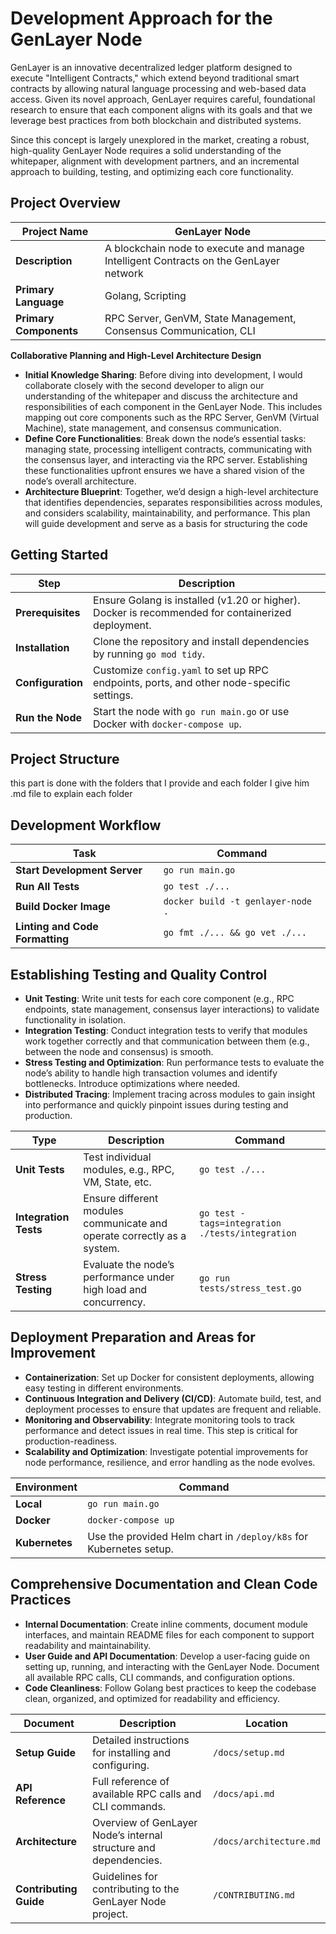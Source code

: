 # Development Approach for the GenLayer Node

GenLayer is an innovative decentralized ledger platform designed to execute "Intelligent Contracts," which extend beyond traditional smart contracts by allowing natural language processing and web-based data access. Given its novel approach, GenLayer requires careful, foundational research to ensure that each component aligns with its goals and that we leverage best practices from both blockchain and distributed systems.

Since this concept is largely unexplored in the market, creating a robust, high-quality GenLayer Node requires a solid understanding of the whitepaper, alignment with development partners, and an incremental approach to building, testing, and optimizing each core functionality.

## Project Overview

| **Project Name** | GenLayer Node |
| --- | --- |
| **Description** | A blockchain node to execute and manage Intelligent Contracts on the GenLayer network |
| **Primary Language** | Golang, Scripting  |
| **Primary Components** | RPC Server, GenVM, State Management, Consensus Communication, CLI |

**Collaborative Planning and High-Level Architecture Design**

- **Initial Knowledge Sharing**: Before diving into development, I would collaborate closely with the second developer to align our understanding of the whitepaper and discuss the architecture and responsibilities of each component in the GenLayer Node. This includes mapping out core components such as the RPC Server, GenVM (Virtual Machine), state management, and consensus communication.
- **Define Core Functionalities**: Break down the node’s essential tasks: managing state, processing intelligent contracts, communicating with the consensus layer, and interacting via the RPC server. Establishing these functionalities upfront ensures we have a shared vision of the node’s overall architecture.
- **Architecture Blueprint**: Together, we’d design a high-level architecture that identifies dependencies, separates responsibilities across modules, and considers scalability, maintainability, and performance. This plan will guide development and serve as a basis for structuring the code

## Getting Started

| Step | Description |
| --- | --- |
| **Prerequisites** | Ensure Golang is installed (v1.20 or higher). Docker is recommended for containerized deployment. |
| **Installation** | Clone the repository and install dependencies by running `go mod tidy`. |
| **Configuration** | Customize `config.yaml` to set up RPC endpoints, ports, and other node-specific settings. |
| **Run the Node** | Start the node with `go run main.go` or use Docker with `docker-compose up`. |

## Project Structure

this part is done with the folders that I provide and each folder I give him .md file to explain each folder 

## Development Workflow

| Task | Command |
| --- | --- |
| **Start Development Server** | `go run main.go` |
| **Run All Tests** | `go test ./...` |
| **Build Docker Image** | `docker build -t genlayer-node .` |
| **Linting and Code Formatting** | `go fmt ./... && go vet ./...` |

## **Establishing Testing and Quality Control**

- **Unit Testing**: Write unit tests for each core component (e.g., RPC endpoints, state management, consensus layer interactions) to validate functionality in isolation.
- **Integration Testing**: Conduct integration tests to verify that modules work together correctly and that communication between them (e.g., between the node and consensus) is smooth.
- **Stress Testing and Optimization**: Run performance tests to evaluate the node’s ability to handle high transaction volumes and identify bottlenecks. Introduce optimizations where needed.
- **Distributed Tracing**: Implement tracing across modules to gain insight into performance and quickly pinpoint issues during testing and production.

| Type | Description | Command |
| --- | --- | --- |
| **Unit Tests** | Test individual modules, e.g., RPC, VM, State, etc. | `go test ./...` |
| **Integration Tests** | Ensure different modules communicate and operate correctly as a system. | `go test -tags=integration ./tests/integration` |
| **Stress Testing** | Evaluate the node’s performance under high load and concurrency. | `go run tests/stress_test.go` |

## **Deployment Preparation and Areas for Improvement**

- **Containerization**: Set up Docker for consistent deployments, allowing easy testing in different environments.
- **Continuous Integration and Delivery (CI/CD)**: Automate build, test, and deployment processes to ensure that updates are frequent and reliable.
- **Monitoring and Observability**: Integrate monitoring tools to track performance and detect issues in real time. This step is critical for production-readiness.
- **Scalability and Optimization**: Investigate potential improvements for node performance, resilience, and error handling as the node evolves.

| Environment | Command |
| --- | --- |
| **Local** | `go run main.go` |
| **Docker** | `docker-compose up` |
| **Kubernetes** | Use the provided Helm chart in `/deploy/k8s` for Kubernetes setup. |

## **Comprehensive Documentation and Clean Code Practices**

- **Internal Documentation**: Create inline comments, document module interfaces, and maintain README files for each component to support readability and maintainability.
- **User Guide and API Documentation**: Develop a user-facing guide on setting up, running, and interacting with the GenLayer Node. Document all available RPC calls, CLI commands, and configuration options.
- **Code Cleanliness**: Follow Golang best practices to keep the codebase clean, organized, and optimized for readability and efficiency.

| Document | Description | Location |
| --- | --- | --- |
| **Setup Guide** | Detailed instructions for installing and configuring. | `/docs/setup.md` |
| **API Reference** | Full reference of available RPC calls and CLI commands. | `/docs/api.md` |
| **Architecture** | Overview of GenLayer Node’s internal structure and dependencies. | `/docs/architecture.md` |
| **Contributing Guide** | Guidelines for contributing to the GenLayer Node project. | `/CONTRIBUTING.md` |